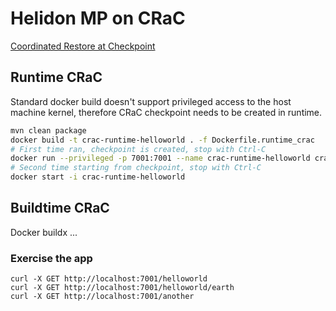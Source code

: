 # Helidon MP on CRaC 
[Coordinated Restore at Checkpoint](https://wiki.openjdk.org/display/crac)


## Runtime CRaC
Standard docker build doesn't support privileged access to the host machine kernel,
therefore CRaC checkpoint needs to be created in runtime.

```bash
mvn clean package
docker build -t crac-runtime-helloworld . -f Dockerfile.runtime_crac
# First time ran, checkpoint is created, stop with Ctrl-C
docker run --privileged -p 7001:7001 --name crac-runtime-helloworld crac-runtime-helloworld
# Second time starting from checkpoint, stop with Ctrl-C
docker start -i crac-runtime-helloworld
```

## Buildtime CRaC
Docker buildx ...

[//]: # (TODO docker buildx with privileged access?)

### Exercise the app
```
curl -X GET http://localhost:7001/helloworld
curl -X GET http://localhost:7001/helloworld/earth
curl -X GET http://localhost:7001/another
```
